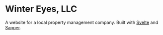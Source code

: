 # Winter Eyes, LLC
A website for a local property management company. Built with [Svelte](https://github.com/sveltejs) and [Sapper](https://github.com/sveltejs/sapper).
